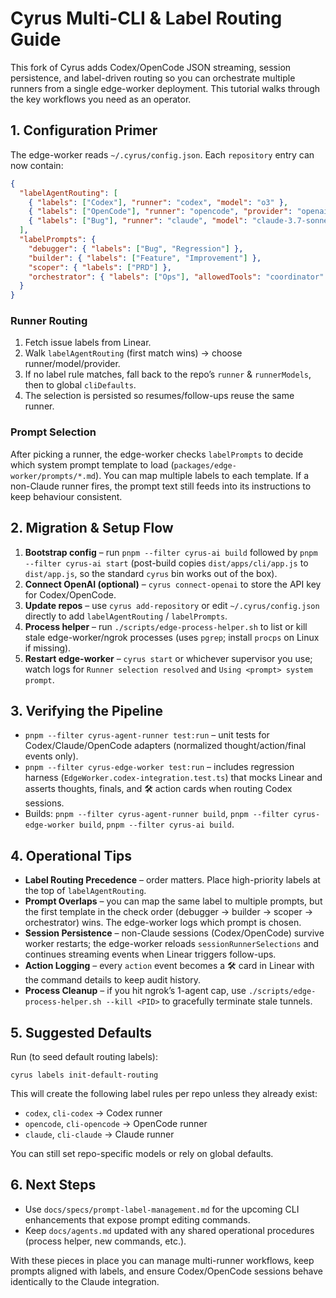 # Cyrus Multi-CLI & Label Routing Guide

This fork of Cyrus adds Codex/OpenCode JSON streaming, session persistence, and
label-driven routing so you can orchestrate multiple runners from a single
edge-worker deployment. This tutorial walks through the key workflows you need
as an operator.

## 1. Configuration Primer

The edge-worker reads `~/.cyrus/config.json`. Each `repository` entry can now
contain:

```json
{
  "labelAgentRouting": [
    { "labels": ["Codex"], "runner": "codex", "model": "o3" },
    { "labels": ["OpenCode"], "runner": "opencode", "provider": "openai", "model": "o4-mini" },
    { "labels": ["Bug"], "runner": "claude", "model": "claude-3.7-sonnet" }
  ],
  "labelPrompts": {
    "debugger": { "labels": ["Bug", "Regression"] },
    "builder": { "labels": ["Feature", "Improvement"] },
    "scoper": { "labels": ["PRD"] },
    "orchestrator": { "labels": ["Ops"], "allowedTools": "coordinator" }
  }
}
```

### Runner Routing

1. Fetch issue labels from Linear.
2. Walk `labelAgentRouting` (first match wins) → choose runner/model/provider.
3. If no label rule matches, fall back to the repo’s `runner` & `runnerModels`,
   then to global `cliDefaults`.
4. The selection is persisted so resumes/follow-ups reuse the same runner.

### Prompt Selection

After picking a runner, the edge-worker checks `labelPrompts` to decide which
system prompt template to load (`packages/edge-worker/prompts/*.md`). You can map
multiple labels to each template. If a non-Claude runner fires, the prompt text
still feeds into its instructions to keep behaviour consistent.

## 2. Migration & Setup Flow

1. **Bootstrap config** – run `pnpm --filter cyrus-ai build` followed by
   `pnpm --filter cyrus-ai start` (post-build copies `dist/apps/cli/app.js` to
   `dist/app.js`, so the standard `cyrus` bin works out of the box).
2. **Connect OpenAI (optional)** – `cyrus connect-openai` to store the API key for
   Codex/OpenCode.
3. **Update repos** – use `cyrus add-repository` or edit `~/.cyrus/config.json`
   directly to add `labelAgentRouting` / `labelPrompts`.
4. **Process helper** – run `./scripts/edge-process-helper.sh` to list or kill
   stale edge-worker/ngrok processes (uses `pgrep`; install `procps` on Linux if
   missing).
5. **Restart edge-worker** – `cyrus start` or whichever supervisor you use; watch
   logs for `Runner selection resolved` and `Using <prompt> system prompt`.

## 3. Verifying the Pipeline

- `pnpm --filter cyrus-agent-runner test:run` – unit tests for Codex/Claude/OpenCode adapters (normalized thought/action/final events only).
- `pnpm --filter cyrus-edge-worker test:run` – includes regression harness
  (`EdgeWorker.codex-integration.test.ts`) that mocks Linear and asserts thoughts,
  finals, and 🛠️ action cards when routing Codex sessions.
- Builds: `pnpm --filter cyrus-agent-runner build`, `pnpm --filter cyrus-edge-worker build`, `pnpm --filter cyrus-ai build`.

## 4. Operational Tips

- **Label Routing Precedence** – order matters. Place high-priority labels at the
  top of `labelAgentRouting`.
- **Prompt Overlaps** – you can map the same label to multiple prompts, but the
  first template in the check order (debugger → builder → scoper → orchestrator)
  wins. The edge-worker logs which prompt is chosen.
- **Session Persistence** – non-Claude sessions (Codex/OpenCode) survive worker
  restarts; the edge-worker reloads `sessionRunnerSelections` and continues
  streaming events when Linear triggers follow-ups.
- **Action Logging** – every `action` event becomes a 🛠️ card in Linear with the
  command details to keep audit history.
- **Process Cleanup** – if you hit ngrok’s 1-agent cap, use
  `./scripts/edge-process-helper.sh --kill <PID>` to gracefully terminate stale
  tunnels.

## 5. Suggested Defaults

Run (to seed default routing labels):

```
cyrus labels init-default-routing
```

This will create the following label rules per repo unless they already exist:

- `codex`, `cli-codex` → Codex runner
- `opencode`, `cli-opencode` → OpenCode runner
- `claude`, `cli-claude` → Claude runner

You can still set repo-specific models or rely on global defaults.

## 6. Next Steps

- Use `docs/specs/prompt-label-management.md` for the upcoming CLI enhancements
  that expose prompt editing commands.
- Keep `docs/agents.md` updated with any shared operational procedures (process
  helper, new commands, etc.).

With these pieces in place you can manage multi-runner workflows, keep prompts
aligned with labels, and ensure Codex/OpenCode sessions behave identically to the
Claude integration.
